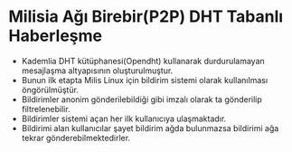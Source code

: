 # Milisia Ağı Birebir(P2P) DHT Tabanlı Haberleşme 

* Kademlia DHT kütüphanesi(Opendht) kullanarak durdurulamayan mesajlaşma altyapısının oluşturulmuştur.
* Bunun ilk etapta Milis Linux için bildirim sistemi olarak kullanılması öngörülmüştür.
* Bildirimler anonim gönderilebildiği gibi imzalı olarak ta gönderilip filtrelenebilir.
* Bildirimler sistemi açan her ilk kullanıcıya ulaşmaktadır.
* Bildirimi alan kullanıcılar şayet bildirim ağda bulunmazsa bildirimi ağa tekrar gönderebilmektedirler.

